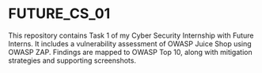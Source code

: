 # FUTURE_CS_01
This repository contains Task 1 of my Cyber Security Internship with Future Interns. It includes a vulnerability assessment of OWASP Juice Shop using OWASP ZAP. Findings are mapped to OWASP Top 10, along with mitigation strategies and supporting screenshots.
